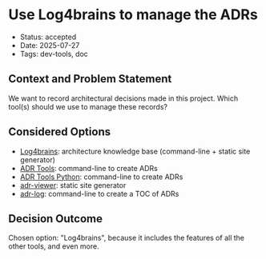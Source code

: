 # Use Log4brains to manage the ADRs

- Status: accepted
- Date: 2025-07-27
- Tags: dev-tools, doc

## Context and Problem Statement

We want to record architectural decisions made in this project.
Which tool(s) should we use to manage these records?

## Considered Options

- [Log4brains](https://github.com/thomvaill/log4brains): architecture knowledge base (command-line + static site generator)
- [ADR Tools](https://github.com/npryce/adr-tools): command-line to create ADRs
- [ADR Tools Python](https://bitbucket.org/tinkerer_/adr-tools-python/src/master/): command-line to create ADRs
- [adr-viewer](https://github.com/mrwilson/adr-viewer): static site generator
- [adr-log](https://adr.github.io/adr-log/): command-line to create a TOC of ADRs

## Decision Outcome

Chosen option: "Log4brains", because it includes the features of all the other tools, and even more.

